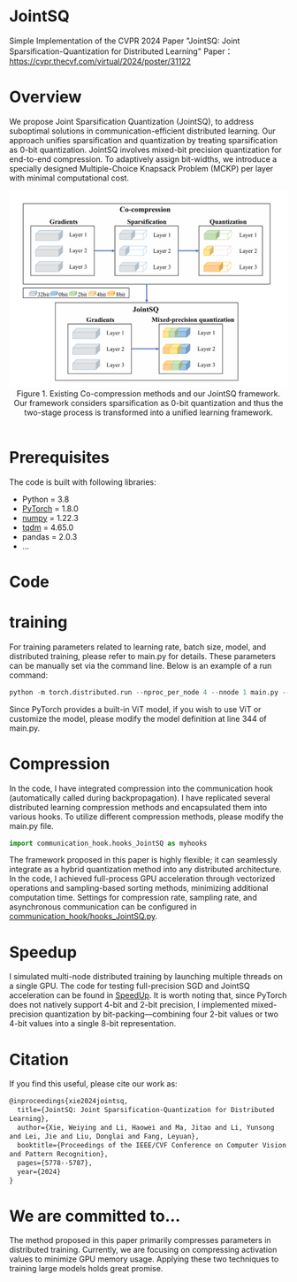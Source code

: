 # JointSQ
 Simple Implementation of the CVPR 2024 Paper "JointSQ: Joint Sparsification-Quantization for Distributed Learning"
 Paper：https://cvpr.thecvf.com/virtual/2024/poster/31122
# Overview
  We propose Joint Sparsification Quantization (JointSQ), to address suboptimal solutions in communication-efficient distributed learning. Our approach unifies sparsification and quantization by treating sparsification as 0-bit quantization. JointSQ involves mixed-bit precision quantization for end-to-end compression. To adaptively assign bit-widths, we introduce a specially designed Multiple-Choice Knapsack Problem (MCKP) per layer with minimal computational cost.
<p align="center">
<img src="JointSQ.png" width="700"><br/>
 Figure 1. Existing Co-compression methods and our JointSQ framework. Our framework considers sparsification as 0-bit quantization and thus the two-stage process is transformed into a unified learning framework.  <br/><br/>

# Prerequisites
 The code is built with following libraries:
- Python = 3.8
- [PyTorch](https://github.com/pytorch/pytorch) = 1.8.0
- [numpy](https://github.com/numpy/numpy) = 1.22.3
- [tqdm](https://github.com/tqdm/tqdm) = 4.65.0
- pandas = 2.0.3
- ...

 # Code
  # training
   For training parameters related to learning rate, batch size, model, and distributed training, please refer to main.py for details. These parameters can be manually set via the command line. Below is an example of a run command:
   ```python
   python -m torch.distributed.run --nproc_per_node 4 --nnode 1 main.py --with_gc
```
Since PyTorch provides a built-in ViT model, if you wish to use ViT or customize the model, please modify the model definition at line 344 of main.py.
  # Compression
  In the code, I have integrated compression into the communication hook (automatically called during backpropagation). I have replicated several distributed learning compression methods and encapsulated them into various hooks. To utilize different compression methods, please modify the main.py file.
   ```python
   import communication_hook.hooks_JointSQ as myhooks
```
The framework proposed in this paper is highly flexible; it can seamlessly integrate as a hybrid quantization method into any distributed architecture. In the code, I achieved full-process GPU acceleration through vectorized operations and sampling-based sorting methods, minimizing additional computation time. Settings for compression rate, sampling rate, and asynchronous communication can be configured in [communication_hook/hooks_JointSQ.py](communication_hook/hooks_JointSQ.py).

# Speedup
I simulated multi-node distributed training by launching multiple threads on a single GPU. The code for testing full-precision SGD and JointSQ acceleration can be found in [SpeedUp](SpeedUp). It is worth noting that, since PyTorch does not natively support 4-bit and 2-bit precision, I implemented mixed-precision quantization by bit-packing—combining four 2-bit values or two 4-bit values into a single 8-bit representation.

# Citation

If you find this useful, please cite our work as:

```
@inproceedings{xie2024jointsq,
  title={JointSQ: Joint Sparsification-Quantization for Distributed Learning},
  author={Xie, Weiying and Li, Haowei and Ma, Jitao and Li, Yunsong and Lei, Jie and Liu, Donglai and Fang, Leyuan},
  booktitle={Proceedings of the IEEE/CVF Conference on Computer Vision and Pattern Recognition},
  pages={5778--5787},
  year={2024}
}
```
# We are committed to...

 The method proposed in this paper primarily compresses parameters in distributed training. Currently, we are focusing on compressing activation values to minimize GPU memory usage. Applying these two techniques to training large models holds great promise.
